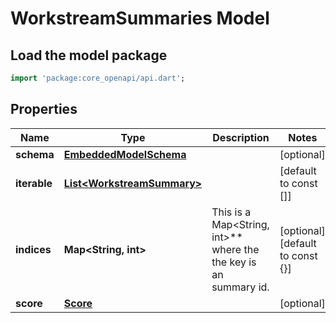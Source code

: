 # WorkstreamSummaries Model

## Load the model package
```dart
import 'package:core_openapi/api.dart';
```

## Properties
Name | Type | Description | Notes
------------ | ------------- | ------------- | -------------
**schema** | [**EmbeddedModelSchema**](EmbeddedModelSchema) |  | [optional] 
**iterable** | [**List\<WorkstreamSummary\>**](WorkstreamSummary) |  | [default to const []]
**indices** | **Map\<String, int\>** | This is a Map\<String, int\>** where the the key is an summary id. | [optional] [default to const {}]
**score** | [**Score**](Score) |  | [optional] 




